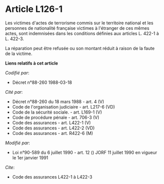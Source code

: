 # Article L126-1

Les victimes d'actes de terrorisme commis sur le territoire national et les personnes de nationalité française victimes à
l'étranger de ces mêmes actes, sont indemnisées dans les conditions définies aux articles L. 422-1 à L. 422-3.

La réparation peut être refusée ou son montant réduit à raison de la faute de la victime.

**Liens relatifs à cet article**

_Codifié par_:

  - Décret n°88-260 1988-03-18

_Cité par_:

  - Décret n°88-260 du 18 mars 1988 - art. 4 (V)
  - Code de l'organisation judiciaire - art. L217-6 (VD)
  - Code de la sécurité sociale. - art. L169-1 (V)
  - Code de procédure pénale - art. 706-3 (V)
  - Code des assurances - art. L422-1 (V)
  - Code des assurances - art. L422-2 (VD)
  - Code des assurances - art. R422-6 (M)

_Modifié par_:

  - Loi n°90-589 du 6 juillet 1990 - art. 12 () JORF 11 juillet 1990 en vigueur le 1er janvier 1991

_Cite_:

  - Code des assurances L422-1 à L422-3
